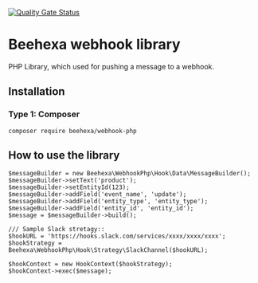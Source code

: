 [![Quality Gate Status](https://sonarcloud.io/api/project_badges/measure?project=hhieubeehexa_webhook-php&metric=alert_status)](https://sonarcloud.io/summary/new_code?id=hhieubeehexa_webhook-php)

# Beehexa webhook library

PHP Library, which used for pushing a message to a webhook.

## Installation
### Type 1: Composer 
``composer require beehexa/webhook-php``


## How to use the library 
```
$messageBuilder = new Beehexa\WebhookPhp\Hook\Data\MessageBuilder();
$messageBuilder->setText('product');
$messageBuilder->setEntityId(123);
$messageBuilder->addField('event_name', 'update');
$messageBuilder->addField('entity_type', 'entity_type');
$messageBuilder->addField('entity_id', 'entity_id');
$message = $messageBuilder->build();

/// Sample Slack stretagy::
$hookURL = 'https://hooks.slack.com/services/xxxx/xxxx/xxxx';
$hookStrategy = Beehexa\WebhookPhp\Hook\Strategy\SlackChannel($hookURL);

$hookContext = new HookContext($hookStrategy);
$hookContext->exec($message);
```
